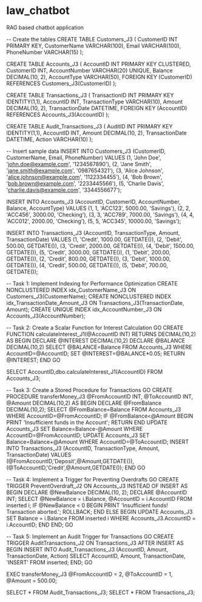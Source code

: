 # law_chatbot
 RAG based chatbot application


-- Create the tables
CREATE TABLE Customers_J3 (
    CustomerID INT PRIMARY KEY,
    CustomerName VARCHAR(100),
    Email VARCHAR(100),
    PhoneNumber VARCHAR(15)
);

CREATE TABLE Accounts_J3 (
    AccountID INT PRIMARY KEY CLUSTERED,
    CustomerID INT,
    AccountNumber VARCHAR(20) UNIQUE,
    Balance DECIMAL(10, 2),
    AccountType VARCHAR(50),
    FOREIGN KEY (CustomerID) REFERENCES Customers_J3(CustomerID)
);

CREATE TABLE Transactions_J3 (
    TransactionID INT PRIMARY KEY IDENTITY(1,1),
    AccountID INT,
    TransactionType VARCHAR(10),
    Amount DECIMAL(10, 2),
    TransactionDate DATETIME,
    FOREIGN KEY (AccountID) REFERENCES Accounts_J3(AccountID)
);

CREATE TABLE Audit_Transactions_J3 (
    AuditID INT PRIMARY KEY IDENTITY(1,1),
    AccountID INT,
    Amount DECIMAL(10, 2),
    TransactionDate DATETIME,
    Action VARCHAR(10)
);

-- Insert sample data
INSERT INTO Customers_J3 (CustomerID, CustomerName, Email, PhoneNumber)
VALUES (1, 'John Doe', 'john.doe@example.com', '1234567890'),
       (2, 'Jane Smith', 'jane.smith@example.com', '0987654321'),
       (3, 'Alice Johnson', 'alice.johnson@example.com', '1122334455'),
       (4, 'Bob Brown', 'bob.brown@example.com', '2233445566'),
       (5, 'Charlie Davis', 'charlie.davis@example.com', '3344556677');

INSERT INTO Accounts_J3 (AccountID, CustomerID, AccountNumber, Balance, AccountType)
VALUES (1, 1, 'ACC123', 5000.00, 'Savings'),
       (2, 2, 'ACC456', 3000.00, 'Checking'),
       (3, 3, 'ACC789', 7000.00, 'Savings'),
       (4, 4, 'ACC012', 2000.00, 'Checking'),
       (5, 5, 'ACC345', 10000.00, 'Savings');

INSERT INTO Transactions_J3 (AccountID, TransactionType, Amount, TransactionDate)
VALUES (1, 'Credit', 1000.00, GETDATE()),
       (2, 'Debit', 500.00, GETDATE()),
       (3, 'Credit', 2000.00, GETDATE()),
       (4, 'Debit', 1500.00, GETDATE()),
       (5, 'Credit', 3000.00, GETDATE()),
       (1, 'Debit', 200.00, GETDATE()),
       (2, 'Credit', 800.00, GETDATE()),
       (3, 'Debit', 1000.00, GETDATE()),
       (4, 'Credit', 500.00, GETDATE()),
       (5, 'Debit', 700.00, GETDATE());



-- Task 1: Implement Indexing for Performance Optimization
CREATE NONCLUSTERED INDEX idx_CustomerName_J3 ON Customers_J3(CustomerName);
CREATE NONCLUSTERED INDEX idx_TransactionDate_Amount_J3 ON Transactions_J3(TransactionDate, Amount);
CREATE UNIQUE INDEX idx_AccountNumber_J3 ON Accounts_J3(AccountNumber);

-- Task 2: Create a Scalar Function for Interest Calculation
GO 
CREATE FUNCTION calculateInterest_J1(@AccountID INT)
RETURNS DECIMAL(10,2)
AS
BEGIN
	DECLARE @INTEREST DECIMAL(10,2)
	DECLARE @BALANCE DECIMAL(10,2)
	SELECT @BALANCE=Balance FROM Accounts_J3 WHERE AccountID=@AccountID;
	SET @INTEREST=@BALANCE*0.05;
	RETURN @INTEREST;
END
GO

SELECT AccountID,dbo.calculateInterest_J1(AccountID) FROM Accounts_J3;

-- Task 3: Create a Stored Procedure for Transactions
GO 
CREATE PROCEDURE transferMoney_J3 
	@FromAccountID INT,
	@ToAccountID INT,
	@Amount DECIMAL(10,2)
AS
BEGIN
	DECLARE @FromBalance DECIMAL(10,2);
	SELECT @FromBalance=Balance FROM Accounts_J3 WHERE AccountID=@FromAccountID;
	IF @FromBalance<@Amount
	BEGIN
		PRINT 'Insufficient funds in the Account';
		RETURN
	END
	UPDATE Accounts_J3 SET Balance=Balance-@Amount WHERE AccountID=@FromAccountID;
	UPDATE Accounts_J3 SET Balance=Balance+@Amount WHERE AccountID=@ToAccountID;
	INSERT INTO Transactions_J3 (AccountID, TransactionType, Amount, TransactionDate)
	VALUES (@FromAccountID,'Deposit',@Amount,GETDATE()),
	(@ToAccountID,'Credit',@Amount,GETDATE());
END
GO



-- Task 4: Implement a Trigger for Preventing Overdrafts
GO
CREATE TRIGGER PreventOverdraft_J2
ON Accounts_J3
INSTEAD OF INSERT
AS
BEGIN
    DECLARE @NewBalance DECIMAL(10, 2);
    DECLARE @AccountID INT;
    SELECT @NewBalance = i.Balance, @AccountID = i.AccountID FROM inserted i;
    IF @NewBalance < 0
    BEGIN
        PRINT 'Insufficient funds! Transaction aborted.';
        ROLLBACK;
    END
    ELSE
    BEGIN
        UPDATE Accounts_J3 SET Balance = i.Balance FROM inserted i WHERE Accounts_J3.AccountID = i.AccountID;
    END
END;
GO

-- Task 5: Implement an Audit Trigger for Transactions
GO
CREATE TRIGGER AuditTransactions_J2
ON Transactions_J3
AFTER INSERT
AS
BEGIN
    INSERT INTO Audit_Transactions_J3 (AccountID, Amount, TransactionDate, Action)
    SELECT AccountID, Amount, TransactionDate, 'INSERT' FROM inserted;
END;
GO



EXEC transferMoney_J3 @FromAccountID = 2, @ToAccountID = 1, @Amount = 500.00;

SELECT * FROM Audit_Transactions_J3;
SELECT * FROM Transactions_J3;


